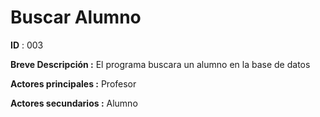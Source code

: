 # **Buscar Alumno**

**ID** : 003

**Breve Descripción :** El programa buscara un alumno en la base de datos


**Actores principales :** Profesor

**Actores secundarios :** Alumno

